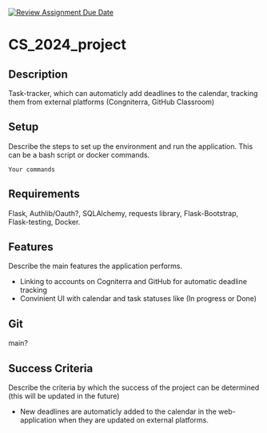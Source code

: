 [![Review Assignment Due Date](https://classroom.github.com/assets/deadline-readme-button-22041afd0340ce965d47ae6ef1cefeee28c7c493a6346c4f15d667ab976d596c.svg)](https://classroom.github.com/a/d2zEkl7e)
# CS_2024_project

## Description

Task-tracker, which can automaticly add deadlines to the calendar, tracking them from external platforms (Congniterra, GitHub Classroom)

## Setup

Describe the steps to set up the environment and run the application. This can be a bash script or docker commands.

```
Your commands

```

## Requirements

Flask, Authlib/Oauth?, SQLAlchemy, requests library, Flask-Bootstrap, Flask-testing, Docker.
## Features

Describe the main features the application performs.

* Linking to accounts on Cogniterra and GitHub for automatic deadline tracking
* Convinient UI with calendar and task statuses like (In progress or Done)

## Git

main?

## Success Criteria

Describe the criteria by which the success of the project can be determined
(this will be updated in the future)

* New deadlines are automaticly added to the calendar in the web-application when they are updated on external platforms.

